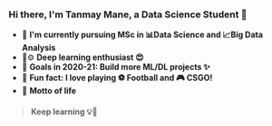 ### Hi there, I'm Tanmay Mane, a Data Science Student 👋

- 📜 **I'm currently pursuing MSc in 📊Data Science and 📈Big Data Analysis**
- 🧠⚙️ **Deep learning enthusiast 😍**
- 🥅 **Goals in 2020-21: Build more ML/DL projects ✨**
- 🌴 **Fun fact: I love playing ⚽ Football and 🎮 CSGO!**
- 🎌 **Motto of life**
> #### **Keep learning 💡📖**
